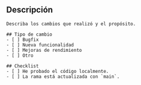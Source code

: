## Descripción

    Describa los cambios que realizó y el propósito.

    ## Tipo de cambio
    - [ ] Bugfix
    - [ ] Nueva funcionalidad
    - [ ] Mejoras de rendimiento
    - [ ] Otro

    ## Checklist
    - [ ] He probado el código localmente.
    - [ ] La rama está actualizada con `main`.
